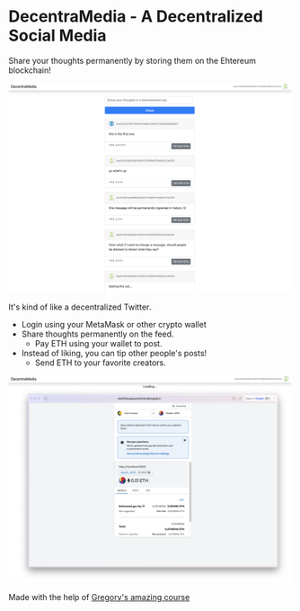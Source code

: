 # DecentraMedia - A Decentralized Social Media

Share your thoughts permanently by storing them on the Ehtereum blockchain!

![Screenshot of DecentraMedia](https://github.com/Tej-Sharma/decentra-media/blob/master/screenshots/ss1.png?raw=true)

It's kind of like a decentralized Twitter.

- Login using your MetaMask or other crypto wallet
- Share thoughts permanently on the feed. 
  - Pay ETH using your wallet to post.
- Instead of liking, you can tip other people's posts! 
  - Send ETH to your favorite creators.

![Using MetaMask](https://github.com/Tej-Sharma/decentra-media/blob/master/screenshots/ss2.png?raw=true)

Made with the help of [Gregory's amazing course](https://www.dappuniversity.com/articles/blockchain-tutorial#part4)
